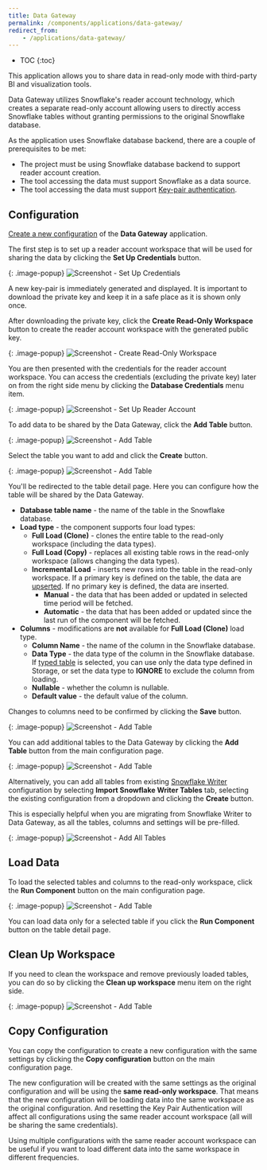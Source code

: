 ```yaml
---
title: Data Gateway
permalink: /components/applications/data-gateway/
redirect_from:
    - /applications/data-gateway/
---
```


* TOC
{:toc}

This application allows you to share data in read-only mode with third-party BI and visualization tools.

Data Gateway utilizes Snowflake's reader account technology, which creates a separate read-only account allowing users to directly access Snowflake tables without granting permissions to the original Snowflake database.

As the application uses Snowflake database backend, there are a couple of prerequisites to be met:

- The project must be using Snowflake database backend to support reader account creation.
- The tool accessing the data must support Snowflake as a data source.
- The tool accessing the data must support [Key-pair authentication](https://docs.snowflake.com/en/user-guide/key-pair-auth).

## Configuration

[Create a new configuration](/components/#creating-component-configuration) of the **Data Gateway** application.

The first step is to set up a reader account workspace that will be used for sharing the data by clicking the **Set Up Credentials** button.

{: .image-popup}
![Screenshot - Set Up Credentials](/components/applications/data-gateway/data-gateway-1.png)

A new key-pair is immediately generated and displayed. It is important to download the private key and keep it in a safe place as it is shown only once.

After downloading the private key, click the **Create Read-Only Workspace** button to create the reader account workspace with the generated public key.

{: .image-popup}
![Screenshot - Create Read-Only Workspace](/components/applications/data-gateway/data-gateway-2.png)

You are then presented with the credentials for the reader account workspace. You can access the credentials (excluding the private key) later on from the right side menu by clicking the **Database Credentials** menu item.

{: .image-popup}
![Screenshot - Set Up Reader Account](/components/applications/data-gateway/data-gateway-3.png)

To add data to be shared by the Data Gateway, click the **Add Table** button.

{: .image-popup}
![Screenshot - Add Table](/components/applications/data-gateway/data-gateway-4.png)

Select the table you want to add and click the **Create** button.

{: .image-popup}
![Screenshot - Add Table](/components/applications/data-gateway/data-gateway-5.png)

You'll be redirected to the table detail page. Here you can configure how the table will be shared by the Data Gateway.

- **Database table name** - the name of the table in the Snowflake database.
- **Load type** - the component supports four load types:
  - **Full Load (Clone)** - clones the entire table to the read-only workspace (including the data types).
  - **Full Load (Copy)** - replaces all existing table rows in the read-only workspace (allows changing the data types).
  - **Incremental Load** - inserts new rows into the table in the read-only workspace. If a primary key is defined on the table, the data are [upserted](https://en.wikipedia.org/wiki/Merge_(SQL)). If no primary key is defined, the data are inserted.
    - **Manual** - the data that has been added or updated in selected time period will be fetched.
    - **Automatic** - the data that has been added or updated since the last run of the component will be fetched.
- **Columns** - modifications are **not** available for **Full Load (Clone)** load type.
    - **Column Name** - the name of the column in the Snowflake database.
    - **Data Type** - the data type of the column in the Snowflake database. If [typed table](/storage/tables/data-types/) is selected, you can use only the data type defined in Storage, or set the data type to **IGNORE** to exclude the column from loading.
    - **Nullable** - whether the column is nullable.
    - **Default value** - the default value of the column.

Changes to columns need to be confirmed by clicking the **Save** button.

{: .image-popup}
![Screenshot - Add Table](/components/applications/data-gateway/data-gateway-6.png)

You can add additional tables to the Data Gateway by clicking the **Add Table** button from the main configuration page.

{: .image-popup}
![Screenshot - Add Table](/components/applications/data-gateway/data-gateway-7.png)

Alternatively, you can add all tables from existing [Snowflake Writer](/components/writers/database/snowflake/) configuration by selecting **Import Snowflake Writer Tables** tab, selecting the existing configuration from a dropdown and clicking the **Create** button.

This is especially helpful when you are migrating from Snowflake Writer to Data Gateway, as all the tables, columns and settings will be pre-filled.

{: .image-popup}
![Screenshot - Add All Tables](/components/applications/data-gateway/data-gateway-8.png)

## Load Data

To load the selected tables and columns to the read-only workspace, click the **Run Component** button on the main configuration page.

{: .image-popup}
![Screenshot - Add Table](/components/applications/data-gateway/data-gateway-9.png)

You can load data only for a selected table if you click the **Run Component** button on the table detail page.

## Clean Up Workspace

If you need to clean the workspace and remove previously loaded tables, you can do so by clicking the **Clean up workspace** menu item on the right side.

{: .image-popup}
![Screenshot - Add Table](/components/applications/data-gateway/data-gateway-10.png)

## Copy Configuration

You can copy the configuration to create a new configuration with the same settings by clicking the **Copy configuration** button on the main configuration page.

The new configuration will be created with the same settings as the original configuration and will be using the **same read-only workspace**. That means that the new configuration will be loading data into the same workspace as the original configuration. And resetting the Key Pair Authentication will affect all configurations using the same reader account workspace (all will be sharing the same credentials).

Using multiple configurations with the same reader account workspace can be useful if you want to load different data into the same workspace in different frequencies.